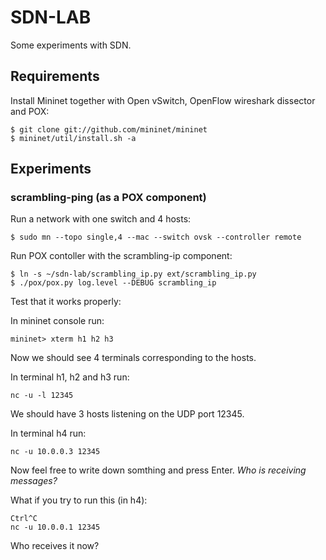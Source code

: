 # SDN-LAB
Some experiments with SDN.

## Requirements
Install Mininet together with Open vSwitch, OpenFlow wireshark dissector and POX:

```
$ git clone git://github.com/mininet/mininet
$ mininet/util/install.sh -a
```

## Experiments

### scrambling-ping (as a POX component)

Run a network with one switch and 4 hosts:
```
$ sudo mn --topo single,4 --mac --switch ovsk --controller remote
```

Run POX contoller with the scrambling-ip component:
```
$ ln -s ~/sdn-lab/scrambling_ip.py ext/scrambling_ip.py
$ ./pox/pox.py log.level --DEBUG scrambling_ip
```

Test that it works properly:

In mininet console run:
```
mininet> xterm h1 h2 h3
```
Now we should see 4 terminals corresponding to the hosts.

In terminal h1, h2 and h3 run:
```
nc -u -l 12345
```
We should have 3 hosts listening on the UDP port 12345.

In terminal h4 run:
```
nc -u 10.0.0.3 12345
```
Now feel free to write down somthing and press Enter.
_Who is receiving messages?_

What if you try to run this (in h4):
```
Ctrl^C
nc -u 10.0.0.1 12345
```
Who receives it now?
